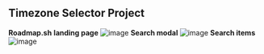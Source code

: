 ## **Timezone Selector Project** 
**Roadmap.sh**
**landing page**
![image](https://github.com/user-attachments/assets/decfd311-b75b-465f-a21e-45046a4d2e80)
**Search modal**
![image](https://github.com/user-attachments/assets/06730a83-8ea0-430c-81a6-252f477e2b7f)
**Search items**
![image](https://github.com/user-attachments/assets/f7e4f030-c444-4141-9e0b-5f4e07853eb2)
